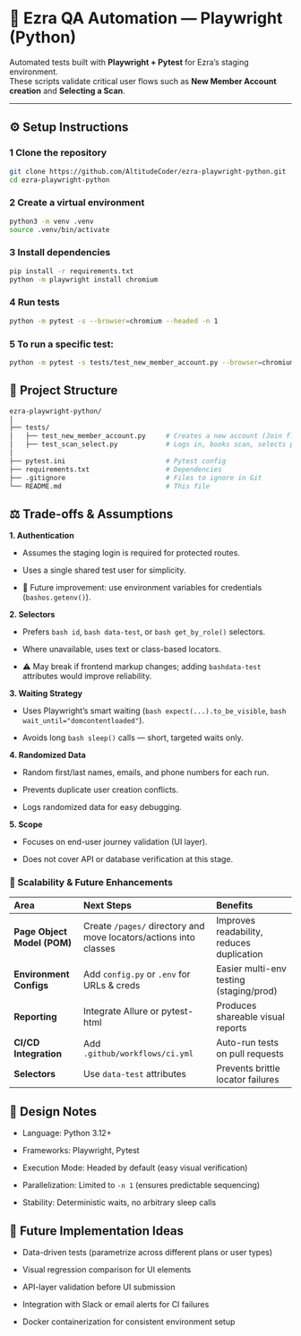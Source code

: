 # 🧪 Ezra QA Automation — Playwright (Python)

Automated tests built with **Playwright + Pytest** for Ezra’s staging environment.  
These scripts validate critical user flows such as **New Member Account creation** and **Selecting a Scan**.

---

## ⚙️ Setup Instructions

### 1 Clone the repository
```bash
git clone https://github.com/AltitudeCoder/ezra-playwright-python.git
cd ezra-playwright-python
```

### 2 Create a virtual environment
```bash
python3 -m venv .venv
source .venv/bin/activate
```
### 3 Install dependencies
```bash
pip install -r requirements.txt
python -m playwright install chromium
```

### 4 Run tests
```bash
python -m pytest -s --browser=chromium --headed -n 1
```

### 5 To run a specific test:
```bash
python -m pytest -s tests/test_new_member_account.py --browser=chromium --headed
```

## 📁 Project Structure
```bash
ezra-playwright-python/
│
├── tests/
│   ├── test_new_member_account.py     # Creates a new account (Join flow)
│   ├── test_scan_select.py            # Logs in, books scan, selects plan
│
├── pytest.ini                         # Pytest config
├── requirements.txt                   # Dependencies
├── .gitignore                         # Files to ignore in Git
└── README.md                          # This file
```

## ⚖️ Trade-offs & Assumptions

**1. Authentication**

* Assumes the staging login is required for protected routes.

* Uses a single shared test user for simplicity.

- 🔁 Future improvement: use environment variables for credentials (```bashos.getenv()```).

**2. Selectors**

* Prefers ```bash id```, ```bash data-test```, or ```bash get_by_role()``` selectors.

* Where unavailable, uses text or class-based locators.

- ⚠️ May break if frontend markup changes; adding ```bashdata-test``` attributes would improve reliability.

**3. Waiting Strategy**

* Uses Playwright’s smart waiting (```bash expect(...).to_be_visible```, ```bash wait_until="domcontentloaded"```).

* Avoids long ```bash sleep()``` calls — short, targeted waits only.

**4. Randomized Data**

* Random first/last names, emails, and phone numbers for each run.

* Prevents duplicate user creation conflicts.

- Logs randomized data for easy debugging.

**5. Scope**

* Focuses on end-user journey validation (UI layer).

* Does not cover API or database verification at this stage.

### 🚀 Scalability & Future Enhancements
| Area | Next Steps |	Benefits | 
| :------------- | :------------- |:------------- |
| **Page Object Model (POM)**| Create `/pages/` directory and move locators/actions into classes| Improves readability, reduces duplication|
| **Environment Configs**|	Add `config.py` or `.env` for URLs & creds | Easier multi-env testing (staging/prod)
| **Reporting**|	Integrate Allure or pytest-html |	Produces shareable visual reports
| **CI/CD Integration**|	Add `.github/workflows/ci.yml` |	Auto-run tests on pull requests
| **Selectors**|	Use `data-test` attributes |	Prevents brittle locator failures |


## 🧱 Design Notes

* Language: Python 3.12+

* Frameworks: Playwright, Pytest

- Execution Mode: Headed by default (easy visual verification)

+ Parallelization: Limited to `-n 1` (ensures predictable sequencing)

+ Stability: Deterministic waits, no arbitrary sleep calls

## 🧩 Future Implementation Ideas

* Data-driven tests (parametrize across different plans or user types)

* Visual regression comparison for UI elements

- API-layer validation before UI submission

- Integration with Slack or email alerts for CI failures

+ Docker containerization for consistent environment setup


